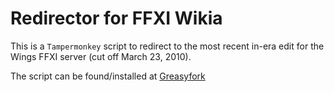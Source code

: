 # Redirector for FFXI Wikia

This is a `Tampermonkey` script to redirect to the most recent in-era edit for the Wings FFXI server (cut off March 23, 2010).

The script can be found/installed at [Greasyfork](https://greasyfork.org/en/scripts/426447-redirect-ffxi-in-wings-era)